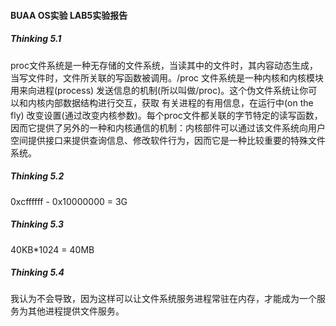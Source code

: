 #### BUAA OS实验 LAB5实验报告

##### Thinking 5.1

​        proc文件系统是一种无存储的文件系统，当读其中的文件时，其内容动态生成，当写文件时，文件所关联的写函数被调用。/proc 文件系统是一种内核和内核模块用来向进程(process) 发送信息的机制(所以叫做/proc)。这个伪文件系统让你可以和内核内部数据结构进行交互，获取 有关进程的有用信息，在运行中(on the fly) 改变设置(通过改变内核参数)。每个proc文件都关联的字节特定的读写函数，因而它提供了另外的一种和内核通信的机制：内核部件可以通过该文件系统向用户空间提供接口来提供查询信息、修改软件行为，因而它是一种比较重要的特殊文件系统。

##### Thinking 5.2

0xcffffff - 0x10000000 = 3G

##### Thinking 5.3

40KB*1024 = 40MB

##### Thinking 5.4

​        我认为不会导致，因为这样可以让文件系统服务进程常驻在内存，才能成为一个服务为其他进程提供文件服务。